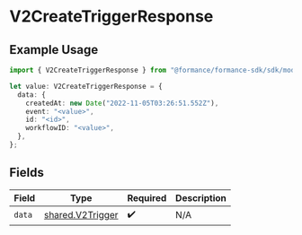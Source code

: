 # V2CreateTriggerResponse

## Example Usage

```typescript
import { V2CreateTriggerResponse } from "@formance/formance-sdk/sdk/models/shared";

let value: V2CreateTriggerResponse = {
  data: {
    createdAt: new Date("2022-11-05T03:26:51.552Z"),
    event: "<value>",
    id: "<id>",
    workflowID: "<value>",
  },
};
```

## Fields

| Field                                                       | Type                                                        | Required                                                    | Description                                                 |
| ----------------------------------------------------------- | ----------------------------------------------------------- | ----------------------------------------------------------- | ----------------------------------------------------------- |
| `data`                                                      | [shared.V2Trigger](../../../sdk/models/shared/v2trigger.md) | :heavy_check_mark:                                          | N/A                                                         |